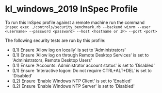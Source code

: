 # kl_windows_2019 InSpec Profile

To run this InSpec profile against a remote machine run the command `inspec exec ./controls/security_benchmark.rb --backend winrm --user <username> --password <password> --host <hostname or IP> --port <port>`


The following security tests are run by this profile:

* (L1) Ensure 'Allow log on locally' is set to 'Administrators'
* (L1) Ensure 'Allow log on through Remote Desktop Services' is set to 'Administrators, Remote Desktop Users'
* (L1) Ensure 'Accounts: Administrator account status' is set to 'Disabled'
* (L1) Ensure 'Interactive logon: Do not require CTRL+ALT+DEL' is set to 'Disabled'
* (L2) Ensure 'Enable Windows NTP Client' is set to 'Enabled'
* (L2) Ensure 'Enable Windows NTP Server' is set to 'Disabled'

